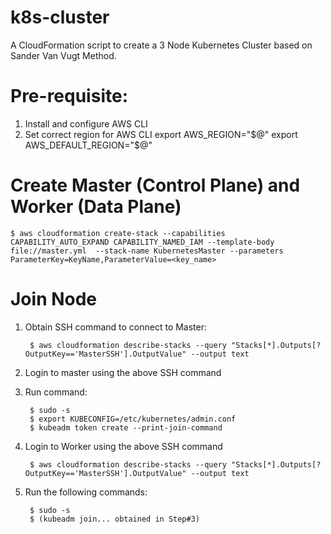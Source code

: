 # k8s-cluster
A CloudFormation script to create a 3 Node Kubernetes Cluster based on Sander Van Vugt Method.

# Pre-requisite:

1. Install and configure AWS CLI
2. Set correct region for AWS CLI
        export AWS_REGION="$@" 
        export AWS_DEFAULT_REGION="$@" 

# Create Master (Control Plane) and Worker (Data Plane)

    $ aws cloudformation create-stack --capabilities CAPABILITY_AUTO_EXPAND CAPABILITY_NAMED_IAM --template-body file://master.yml  --stack-name KubernetesMaster --parameters ParameterKey=KeyName,ParameterValue=<key_name>

# Join Node

1. Obtain SSH command to connect to Master:
        
        $ aws cloudformation describe-stacks --query "Stacks[*].Outputs[?OutputKey=='MasterSSH'].OutputValue" --output text
2. Login to master using the above SSH command
3. Run command:
   
        $ sudo -s
        $ export KUBECONFIG=/etc/kubernetes/admin.conf
        $ kubeadm token create --print-join-command
4. Login to Worker using the above SSH command

        $ aws cloudformation describe-stacks --query "Stacks[*].Outputs[?OutputKey=='MasterSSH'].OutputValue" --output text
5. Run the following commands:

        $ sudo -s
        $ (kubeadm join... obtained in Step#3)
